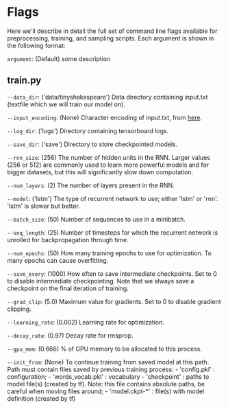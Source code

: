 # Flags

Here we'll describe in detail the full set of command line flags available for preprocessing, training, and sampling scripts. Each argument is shown in the following format:

`argument`: (Default) some description

## train.py

`--data_dir`: ('data/tinyshakespeare') Data directory containing input.txt (textfile which we will train our model on).

`--input_encoding`: (None) Character encoding of input.txt, from [here](https://docs.python.org/3/library/codecs.html#standard-encodings).

`--log_dir`: ('logs') Directory containing tensorboard logs.

`--save_dir`: ('save') Directory to store checkpointed models.

`--rnn_size`: (256) The number of hidden units in the RNN. Larger values (256 or 512) are commonly used to learn more powerful models and for bigger datasets, but this will significantly slow down computation.

`--num_layers`: (2) The number of layers present in the RNN.

`--model`: ('lstm') The type of recurrent network to use; either 'lstm' or 'rnn'. 'lstm' is slower but better.

`--batch_size`: (50) Number of sequences to use in a minibatch.

`--seq_length`: (25) Number of timesteps for which the recurrent network is unrolled for backpropagation through time.


`--num_epochs`: (50) How many training epochs to use for optimization. To many epochs can cause overfitting.

`--save_every`: (1000) How often to save intermediate checkpoints. Set to 0 to disable intermediate checkpointing. Note that we always save a checkpoint on the final iteration of training.

`--grad_clip`: (5.0) Maximum value for gradients. Set to 0 to disable gradient clipping.

`--learning_rate`: (0.002) Learning rate for optimization.

`--decay_rate`: (0.97) Decay rate for rmsprop.

`--gpu_mem`: (0.666) % of GPU memory to be allocated to this process.

`--init_from`: (None) To continue training from saved model at this path. Path must contain files saved by previous training process:
    - 'config.pkl'        : configuration;
    - 'words_vocab.pkl'   : vocabulary 
    - 'checkpoint'        : paths to model file(s) (created by tf). Note: this file contains absolute paths, be careful when moving files around;
    - 'model.ckpt-*'      : file(s) with model definition (created by tf)
